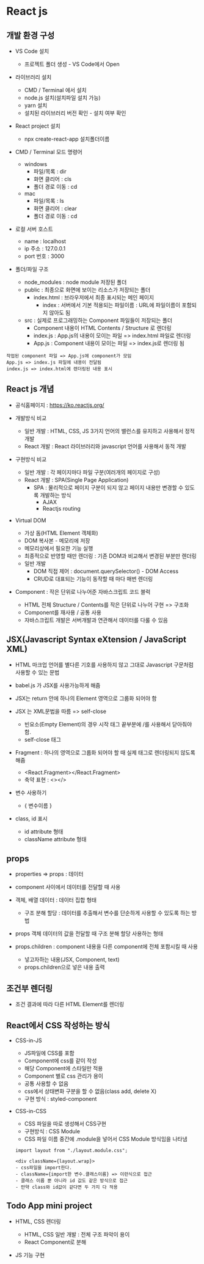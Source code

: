 # React js

## 개발 환경 구성

- VS Code 설치

  - 프로젝트 폴더 생성 - VS Code에서 Open

- 라이브러리 설치

  - CMD / Terminal 에서 설치
  - node.js 설치(설치파일 설치 가능)
  - yarn 설치
  - 설치된 라이브러리 버전 확인 - 설치 여부 확인

- React project 설치

  - npx create-react-app 설치폴더이름

- CMD / Terminal 모드 명령어

  - windows
    - 파일/목록 : dir
    - 화면 클리어 : cls
    - 폴더 경로 이동 : cd
  - mac
    - 파일/목록 : ls
    - 화면 클리어 : clear
    - 폴더 경로 이동 : cd

- 로컬 서버 호스트

  - name : localhost
  - ip 주소 : 127.0.0.1
  - port 번호 : 3000

- 폴더/파일 구조
  - node_modules : node module 저장된 폴더
  - public : 최종으로 화면에 보이는 리소스가 저장되는 폴더
    - index.html : 브라우저에서 최종 표시되는 메인 페이지
      - index : 서버에서 기본 적용되는 파일이름 : URL에 파일이름이 포함되지 않아도 됨
  - src : 실제로 프로그래밍하는 Component 파일들이 저장되는 폴더
    - Component 내용이 HTML Contents / Structure 로 렌더링
    - index.js : App.js의 내용이 모이는 파일 => index.html 파일로 렌더링
    - App.js : Component 내용이 모이는 파일 => index.js로 렌더링 됨

```
작업된 component 파일 => App.js에 component가 모임
App.js => index.js 파일에 내용이 전달됨
index.js => index.html에 렌더링된 내용 표시
```

## React js 개념

- 공식홈페이지 : https://ko.reactjs.org/

- 개발방식 비교

  - 일반 개발 : HTML, CSS, JS 3가지 언어의 밸런스를 유지하고 사용해서 정적 개발
  - React 개발 : React 라이브러리와 javascript 언어를 사용해서 동적 개발

- 구현방식 비교

  - 일반 개발 : 각 페이지마다 파일 구분(여러개의 페이지로 구성)
  - React 개발 : SPA(Single Page Application)
    - SPA : 물리적으로 페이지 구분이 되지 않고 페이지 내용만 변경할 수 있도록 개발하는 방식
      - AJAX
      - Reactjs routing

- Virtual DOM

  - 가상 돔(HTML Element 객체화)
  - DOM 복사본 - 메모리에 저장
  - 메모리상에서 필요한 기능 실행
  - 최종적으로 반영할 때만 렌더링 : 기존 DOM과 비교해서 변경된 부분만 렌더링
  - 일반 개발
    - DOM 직접 제어 : document.querySelector() - DOM Access
    - CRUD로 대표되는 기능이 동작할 때 마다 매번 렌더링

- Component : 작은 단위로 나누어준 자바스크립트 코드 블럭
  - HTML 전체 Structure / Contents를 작은 단위로 나누어 구현 => 구조화
  - Component를 재사용 / 공통 사용
  - 자바스크립트 개발은 서버개발과 연관해서 데이터를 다룰 수 있음

## JSX(Javascript Syntax eXtension / JavaScript XML)

- HTML 마크업 언어를 별다른 기호를 사용하지 않고 그대로 Javascript 구문처럼 사용할 수 있는 문법
- babel.js 가 JSX를 사용가능하게 해줌

- JSX는 return 안에 하나의 Element 영역으로 그룹화 되어야 함
- JSX 는 XML문법을 따름 => self-close

  - 빈요소(Empty Element)의 경우 시작 태그 끝부분에 /를 사용해서 닫아줘야 함.
  - self-close 태그

- Fragment : 하나의 영역으로 그룹화 되어야 할 때 실제 태그로 렌더링되지 않도록 해줌

  - <React.Fragment></React.Fragment>
  - 축약 표현 : <></>

- 변수 사용하기

  - { 변수이름 }

- class, id 표시
  - id attribute 형태
  - className attribute 형태

## props

- properties => props : 데이터
- component 사이에서 데이터를 전달할 때 사용

- 객체, 배열 데이터 : 데이터 집합 형태

  - 구조 분해 할당 : 데이터를 추출해서 변수를 단순하게 사용할 수 있도록 하는 방법

- props 객체 데이터의 값을 전달할 때 구조 분해 할당 사용하는 형태

- props.children : component 내용을 다른 component에 전체 포함시킬 때 사용
  - <ComponentName>넣고자하는 내용(JSX, Component, text)</ComponentName>
  - props.children으로 넣은 내용 출력

## 조건부 렌더링

- 조건 결과에 따라 다른 HTML Element를 렌더링

## React에서 CSS 작성하는 방식

- CSS-in-JS

  - JS파일에 CSS를 포함
  - Component에 css를 같이 작성
  - 해당 Component에 스타일만 적용
  - Component 별로 css 관리가 용이
  - 공통 사용할 수 없음
  - css에서 상태변화 구분을 할 수 없음(class add, delete X)
  - 구현 방식 : styled-component

- CSS-in-CSS

  - CSS 파일을 따로 생성해서 CSS구현
  - 구현방식 : CSS Module
  - CSS 파일 이름 중간에 .module을 넣어서 CSS Module 방식임을 나타냄

  ```
  import layout from "./layout.module.css";

  <div className={layout.wrap}>
  - css파일을 import한다.
  - className={import한 변수.클래스이름} => 이런식으로 접근
  - 클래스 이름 뿐 아니라 id 값도 같은 방식으로 접근
  - 만약 class와 id값이 같다면 두 가지 다 적용
  ```

## Todo App mini project

- HTML, CSS 렌더링

  - HTML, CSS 일반 개발 : 전체 구조 파악이 용이
  - React Component로 분해

- JS 기능 구현
